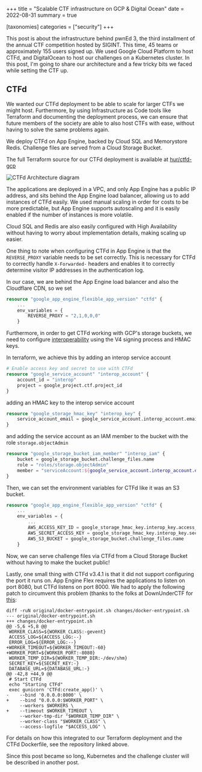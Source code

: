 +++
title = "Scalable CTF infrastructure on GCP & Digital Ocean"
date = 2022-08-31
summary = true

[taxonomies]
categories = ["security"]
+++

This post is about the infrastructure behind pwnEd 3, the third installment of the annual CTF competition hosted by SIGINT. This time, 45 teams or approximately 155 users signed up. We used Google Cloud Platform to host CTFd, and DigitalOcean to host our challenges on a Kubernetes cluster. In this post, I'm going to share our architecture and a few tricky bits we faced while setting the CTF up.
<!-- more -->

## CTFd

We wanted our CTFd deployment to be able to scale for larger CTFs we might host. Furthermore, by using Infrastructure as Code tools like Terraform and documenting the deployment process, we can ensure that future members of the society are able to also host CTFs with ease, without having to solve the same problems again.

We deploy CTFd on App Engine, backed by Cloud SQL and Memorystore Redis. Challenge files are served from a Cloud Storage Bucket.

The full Terraform source for our CTFd deployment is available at [hur/ctfd-gcp](https://github.com/hur/ctfd-gcp)


![CTFd Architecture diagram](https://raw.githubusercontent.com/hur/ctfd-gcp/master/docs/architecture_overview.svg)

The applications are deployed in a VPC, and only App Engine has a public IP address, and sits behind the App Engine load balancer, allowing us to add instances of CTFd easily. We used manual scaling in order for costs to be more predictable, but App Engine supports autoscaling and it is easily enabled if the number of instances is more volatile.

Cloud SQL and Redis are also easily configured with High Availability without having to worry about implementation details, making scaling up easier.

One thing to note when configuring CTFd in App Engine is that the `REVERSE_PROXY` variable needs to be set correctly. This is necessary for CTFd to correctly handle `X-Forwarded-` headers and enables it to correctly determine visitor IP addresses in the authentication log. 

In our case, we are behind the App Engine load balancer and also the Cloudflare CDN, so we set 
```tf
resource "google_app_engine_flexible_app_version" "ctfd" {
    ...
    env_variables = {
        REVERSE_PROXY = "2,1,0,0,0"
    }
```

Furthermore, in order to get CTFd working with GCP's storage buckets, 
we need to configure [interoperability](https://cloud.google.com/storage/docs/interoperability) using the V4 signing process and HMAC keys. 

In terraform, we achieve this by adding an interop service account
```tf
# Enable access key and secret to use with CTFd
resource "google_service_account" "interop_account" {
    account_id = "interop"
    project = google_project.ctf.project_id
}
```
adding an HMAC key to the interop service account
```tf
resource "google_storage_hmac_key" "interop_key" {
    service_account_email = google_service_account.interop_account.email
}
```
and adding the service account as an IAM member to the bucket with the role `storage.objectAdmin`
```tf
resource "google_storage_bucket_iam_member" "interop_iam" {
    bucket = google_storage_bucket.challenge_files.name
    role = "roles/storage.objectAdmin"
    member = "serviceAccount:${google_service_account.interop_account.email}"
}
```
Then, we can set the environment variables for CTFd like it was an S3 bucket.
```tf
resource "google_app_engine_flexible_app_version" "ctfd" {
    ...
    env_variables = {
        ...
        AWS_ACCESS_KEY_ID = google_storage_hmac_key.interop_key.access_id
        AWS_SECRET_ACCESS_KEY = google_storage_hmac_key.interop_key.secret
        AWS_S3_BUCKET = google_storage_bucket.challenge_files.name
    }
```
Now, we can serve challenge files via CTFd from a Cloud Storage Bucket without having to make the bucket public!

Lastly, one small thing with CTFd v3.4.1 is that it did not support configuring the port it runs on. App Engine Flex requires the applications to listen on port 8080, but CTFd listens on port 8000. We had to apply the following patch to circumvent this problem (thanks to the folks at DownUnderCTF for [this](https://github.com/DownUnderCTF/ctfd-appengine/blob/master/patch.txt):
```
diff -ruN original/docker-entrypoint.sh changes/docker-entrypoint.sh
--- original/docker-entrypoint.sh
+++ changes/docker-entrypoint.sh
@@ -5,6 +5,8 @@
 WORKER_CLASS=${WORKER_CLASS:-gevent}
 ACCESS_LOG=${ACCESS_LOG:--}
 ERROR_LOG=${ERROR_LOG:--}
+WORKER_TIMEOUT=${WORKER_TIMEOUT:-60}
+WORKER_PORT=${WORKER_PORT:-8080}
 WORKER_TEMP_DIR=${WORKER_TEMP_DIR:-/dev/shm}
 SECRET_KEY=${SECRET_KEY:-}
 DATABASE_URL=${DATABASE_URL:-}
@@ -42,8 +44,9 @@
 # Start CTFd
 echo "Starting CTFd"
 exec gunicorn 'CTFd:create_app()' \
-    --bind '0.0.0.0:8000' \
+    --bind "0.0.0.0:$WORKER_PORT" \
     --workers $WORKERS \
+    --timeout $WORKER_TIMEOUT \
     --worker-tmp-dir "$WORKER_TEMP_DIR" \
     --worker-class "$WORKER_CLASS" \
     --access-logfile "$ACCESS_LOG" \
```

For details on how this integrated to our Terraform deployment and the CTFd Dockerfile, see the repository linked above. 

Since this post became so long, Kubernetes and the challenge cluster will be described in another post.
